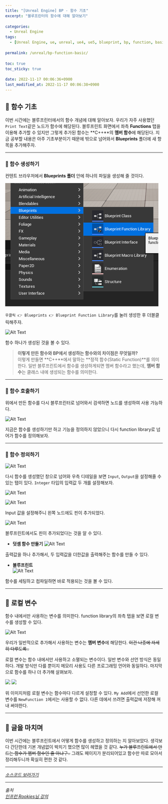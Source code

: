 ```yaml
---
title: "[Unreal Engine] BP - 함수 기초"
excerpt: "블루프린터의 함수에 대해 알아보기"

categories:
  - Unreal Engine
tags:
  - [Unreal Engine, ue, unreal, ue4, ue5, blueprint, bp, function, basic, function basic]

permalink: /unreal/bp-function-basic/

toc: true
toc_sticky: true

date: 2022-11-17 00:06:36+0900
last_modified_at: 2022-11-17 00:06:38+0900
---
```


## 👻 함수 기초
이번 시간에는 블루프린터에서의 함수 개념에 대해 알아보자. 우리가 자주 사용했던 ``` Print Text ```같은 노드가 함수에 해당된다. 블루프린트 화면에서 좌측 **Functions** 탭을 이용해 추가할 수 있지만 그렇게 추가된 함수는 **C++**의 **멤버 함수**에 해당된다. 지금 공부할 내용은 아주 기초부분이기 때문에 밖으로 넘어와서 **Blueprints** 폴더에 새 항목을 추가해주자.

***

### 🌱 함수 생성하기
컨텐트 브라우저에서 **Blueprints 폴더** 안에 하나의 파일을 생성해 줄 것이다.

![Alt Text](/assets/images/posts_img/engines/unreal/blueprint/function/bp-function-basic/create-lib.PNG)   

``` 우클릭 👉 Blueprints 👉 Blueprint Function Library ```를 눌러 생성한 후 더블클릭해주자.

![Alt Text](/assets/images/posts_img/engines/unreal/blueprint/function/bp-function-basic/default.PNG)   

함수 하나가 생성된 것을 볼 수 있다.

> **이렇게 만든 함수와 BP에서 생성하는 함수와의 차이점은 무엇일까?**   
이렇게 만들면 **C++**에서 말하는 **정적 함수(Static Function)**를 의미한다. 일반 블루프린트에서 함수를 생성하게되면 멤버 함수라고 했는데, **멤버 함수**는 클래스 내에 생성되는 함수를 의미한다.

***

### 🌱 함수 호출하기
위에서 만든 함수를 다시 블루프린터로 넘어와서 검색하면 노드를 생성하여 사용 가능하다.

![Alt Text](/assets/images/posts_img/engines/unreal/blueprint/function/bp-function-basic/call-func.PNG)   

지금은 함수를 생성하기만 하고 기능을 정의하지 않았으니 다시 function library로 넘어가 함수를 정의해보자.

***

### 🌱 함수 정의하기
![Alt Text](/assets/images/posts_img/engines/unreal/blueprint/function/bp-function-basic/in-out.PNG)   

다시 함수를 생성했던 창으로 넘어와 우측 디테일을 보면 ``` Input ```, ``` Output ```을 설정해줄 수 있는 탭이 있다. ``` Integer ``` 타입의 입력값 두 개를 설정해보자.

![Alt Text](/assets/images/posts_img/engines/unreal/blueprint/function/bp-function-basic/input.PNG)   

![Alt Text](/assets/images/posts_img/engines/unreal/blueprint/function/bp-function-basic/input2.PNG)   

Input 값을 설정해주니 왼쪽 노드에도 핀이 추가되었다.

![Alt Text](/assets/images/posts_img/engines/unreal/blueprint/function/bp-function-basic/input3.PNG)   

블루프린트에서도 핀이 추가되었다는 것을 알 수 있다.

- **덧셈 함수 만들기**
![Alt Text](/assets/images/posts_img/engines/unreal/blueprint/function/bp-function-basic/func2.PNG)   

출력값을 하나 추가해서, 두 입력값을 더한값을 출력해주는 함수를 만들 수 있다.

- **블루프린트**   
![Alt Text](/assets/images/posts_img/engines/unreal/blueprint/function/bp-function-basic/func3.PNG)   

함수를 세팅하고 컴파일하면 바로 적용되는 것을 볼 수 있다.

***

## 👻 로컬 변수
함수 내에서만 사용하는 변수를 의미한다. function library의 좌측 탭을 보면 로컬 변수를 생성할 수 있다.

![Alt Text](/assets/images/posts_img/engines/unreal/blueprint/function/bp-function-basic/local-variable.PNG)   

우리가 일반적으로 추가해서 사용하는 변수는 **멤버 변수**에 해당한다. ~~이건 나중에 자세히 다루도록..~~

로컬 변수는 함수 내에서만 사용하고 소멸되는 변수이다. 일반 변수와 선언 방식은 동일하다. 개발 방식만 다를 뿐이지 메모리 사용도 다른 프로그래밍 언어와 동일하다. 마지막으로 함수를 하나 더 추가해 살펴보자.

<img src="/assets/images/posts_img/engines/unreal/blueprint/function/bp-function-basic/local2.PNG" width="20%">
<img src="/assets/images/posts_img/engines/unreal/blueprint/function/bp-function-basic/local3.PNG" width="20%">

위 이미지처럼 로컬 변수는 함수마다 다르게 설정할 수 있다. ``` My Add ```에서 선언한 로컬 변수를 ``` NewFunction 1 ```에서는 사용할 수 없다. 다른 데에서 쓰려면 출력값에 저장해 꺼내 써야한다.

***

## 👻 글을 마치며
이번 시간에는 블루프린트에서 어떻게 함수를 생성하고 정의하는 지 알아보았다. 생각보다 간단한데 기본 개념없이 박치기 했으면 많이 헤맸을 것 같다. ~~누가 블루프린트에서 만드는 함수가 멤버 함수인 줄 아냐구..~~ 그래도 페이지가 분리되어있고 함수만 따로 모아서 정리해두니까 확실히 편한 것 같다.

***

_[소스코드 보러가기](https://github.com/choi-dan-di/study_ue/tree/main/UE5/function/BP_FunctionBasic)_

***

_출처_   
_[인프런 Rookies님 강의](https://inf.run/TSqC)_   
